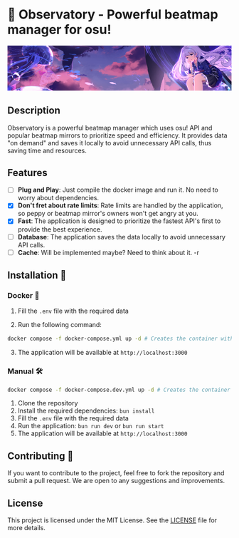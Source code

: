 # 🔭 Observatory - Powerful beatmap manager for osu!

<p align="center">
  <img src="./readme.png" alt="We don't own the rights to this image. If you are the owner and want it removed, please contact us." />
</p>

## Description

Observatory is a powerful beatmap manager which uses osu! API and popular beatmap mirrors to prioritize speed and efficiency. It provides data "on demand" and saves it locally to avoid unnecessary API calls, thus saving time and resources.

## Features

-   [ ] **Plug and Play**: Just compile the docker image and run it. No need to worry about dependencies.
-   [x] **Don't fret about rate limits**: Rate limits are handled by the application, so peppy or beatmap mirror's owners won't get angry at you.
-   [x] **Fast**: The application is designed to prioritize the fastest API's first to provide the best experience.
-   [ ] **Database**: The application saves the data locally to avoid unnecessary API calls.
-   [ ] **Cache**: Will be implemented maybe? Need to think about it. -r

## Installation 📩

### Docker 🐳

1. Fill the `.env` file with the required data

2. Run the following command:

```bash
docker compose -f docker-compose.yml up -d # Creates the container with app and all dependencies
```

3. The application will be available at `http://localhost:3000`

### Manual 🛠

```bash
docker compose -f docker-compose.dev.yml up -d # Creates the container with needed dependencies (db, grafana, etc.)
```

1. Clone the repository
2. Install the required dependencies: `bun install`
3. Fill the `.env` file with the required data
4. Run the application: `bun run dev` or `bun run start`
5. The application will be available at `http://localhost:3000`

## Contributing 💖

If you want to contribute to the project, feel free to fork the repository and submit a pull request. We are open to any
suggestions and improvements.

## License

This project is licensed under the MIT License. See the [LICENSE](../LICENSE) file for more details.
